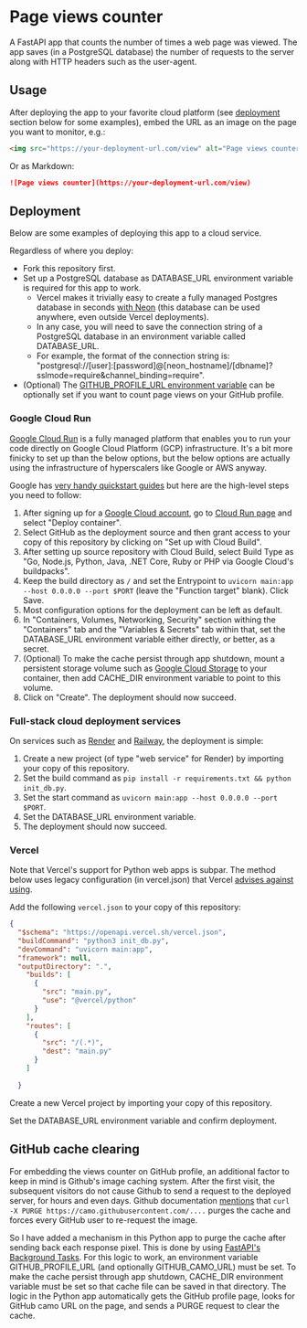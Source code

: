 # Page views counter

A FastAPI app that counts the number of times a web page was viewed. The app saves (in a PostgreSQL database) the number of requests to the server along with HTTP headers such as the user-agent.

## Usage

After deploying the app to your favorite cloud platform (see [deployment](#deployment) section below for some examples), embed the URL as an image on the page you want to monitor, e.g.:

```html
<img src="https://your-deployment-url.com/view" alt="Page views counter" />
```

Or as Markdown:

```markdown
![Page views counter](https://your-deployment-url.com/view)
```

## Deployment

Below are some examples of deploying this app to a cloud service.

Regardless of where you deploy:
* Fork this repository first.
* Set up a PostgreSQL database as DATABASE_URL environment variable is required for this app to work.
  * Vercel makes it trivially easy to create a fully managed Postgres database in seconds [with Neon](https://vercel.com/integrations/neon) (this database can be used anywhere, even outside Vercel deployments).
  * In any case, you will need to save the connection string of a PostgreSQL database in an environment variable called DATABASE_URL.
  * For example, the format of the connection string is: "postgresql://[user]:[password]@[neon_hostname]/[dbname]?sslmode=require&channel_binding=require".
* (Optional) The [GITHUB_PROFILE_URL environment variable](#github-cache-clearing) can be optionally set if you want to count page views on your GitHub profile.

### Google Cloud Run

[Google Cloud Run](https://cloud.google.com/run) is a fully managed platform that enables you to run your code directly on Google Cloud Platform (GCP) infrastructure. It's a bit more finicky to set up than the below options, but the below options are actually using the infrastructure of hyperscalers like Google or AWS anyway.

Google has [very handy quickstart guides](https://cloud.google.com/run/docs/quickstarts/) but here are the high-level steps you need to follow:

1. After signing up for a [Google Cloud account](https://console.cloud.google.com/), go to [Cloud Run page](https://console.cloud.google.com/run) and select "Deploy container".
2. Select GitHub as the deployment source and then grant access to your copy of this repository by clicking on "Set up with Cloud Build".
3. After setting up source repository with Cloud Build, select Build Type as "Go, Node.js, Python, Java, .NET Core, Ruby or PHP via Google Cloud's buildpacks".
4. Keep the build directory as `/` and set the Entrypoint to `uvicorn main:app --host 0.0.0.0 --port $PORT` (leave the "Function target" blank). Click Save.
5. Most configuration options for the deployment can be left as default.
6. In "Containers, Volumes, Networking, Security" section withing the "Containers" tab and the "Variables & Secrets" tab within that, set the DATABASE_URL environment variable either directly, or better, as a secret.
7. (Optional) To make the cache persist through app shutdown, mount a persistent storage volume such as [Google Cloud Storage](https://cloud.google.com/storage) to your container, then add CACHE_DIR environment variable to point to this volume.
8. Click on "Create". The deployment should now succeed.

### Full-stack cloud deployment services

On services such as [Render](https://render.com/) and [Railway](https://railway.com/), the deployment is simple:

1. Create a new project (of type "web service" for Render) by importing your copy of this repository.
2. Set the build command as `pip install -r requirements.txt && python init_db.py`.
3. Set the start command as `uvicorn main:app --host 0.0.0.0 --port $PORT`.
4. Set the DATABASE_URL environment variable.
5. The deployment should now succeed.

### Vercel

Note that Vercel's support for Python web apps is subpar. The method below uses legacy configuration (in vercel.json) that Vercel [advises against using](https://vercel.com/docs/project-configuration#builds).

Add the following `vercel.json` to your copy of this repository:

```json
{
  "$schema": "https://openapi.vercel.sh/vercel.json",
  "buildCommand": "python3 init_db.py",
  "devCommand": "uvicorn main:app",
  "framework": null,
  "outputDirectory": ".",
    "builds": [
      {
        "src": "main.py",
        "use": "@vercel/python"
      }
    ],
    "routes": [
      {
        "src": "/(.*)",
        "dest": "main.py"
      }
    ]
    
  }
```

Create a new Vercel project by importing your copy of this repository.

<p>
  Set the DATABASE_URL environment variable and confirm deployment.
  <img src="https://page-views-counter-534232554413.europe-west1.run.app/view?src=github.com&src_uri=/alimnaqvi/page_views_counter" style="display: none;" />
</p>

## GitHub cache clearing

For embedding the views counter on GitHub profile, an additional factor to keep in mind is Github's image caching system. After the first visit, the subsequent visitors do not cause Github to send a request to the deployed server, for hours and even days. Github documentation [mentions](https://docs.github.com/en/authentication/keeping-your-account-and-data-secure/about-anonymized-urls) that `curl -X PURGE https://camo.githubusercontent.com/....` purges the cache and forces every GitHub user to re-request the image.

So I have added a mechanism in this Python app to purge the cache after sending back each response pixel. This is done by using [FastAPI's Background Tasks](https://fastapi.tiangolo.com/tutorial/background-tasks/). For this logic to work, an environment variable GITHUB_PROFILE_URL (and optionally GITHUB_CAMO_URL) must be set. To make the cache persist through app shutdown, CACHE_DIR environment variable must be set so that cache file can be saved in that directory. The logic in the Python app automatically gets the GitHub profile page, looks for GitHub camo URL on the page, and sends a PURGE request to clear the cache.
